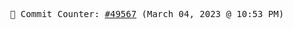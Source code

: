 <p align="center">
    <samp>
        📮 Commit Counter: <a href="https://github.com/Javascript-void0/Javascript-void0/commits/main">#49567</a> (March 04, 2023 @ 10:53 PM)
    </samp>
</p>